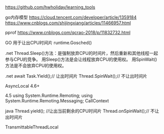 https://github.com/hwholiday/learning_tools

go内存模型
https://cloud.tencent.com/developer/article/1359184
https://www.cnblogs.com/shijingxiang/articles/11466957.html

pprof
https://www.cnblogs.com/qcrao-2018/p/11832732.html



GO
用于让出CPU时间片
runtime.Gosched()


.net
Thread.Sleep()方法：是强制放弃CPU的时间片，然后重新和其他线程一起参与CPU的竞争。
用Sleep()方法是会让线程放弃CPU的使用权。
用SpinWait()方法是不会放弃CPU的使用权。

.net
await Task.Yield();// 让出时间片
Thread.SpinWait();// 不让出时间片

AsyncLocal 4.6+

4.5
using System.Runtime.Remoting;
using System.Runtime.Remoting.Messaging;
CallContext



java
Thread.yield(); //让出当前剩余的CPU时间片
Thread.onSpinWait();// 不让出时间片

TransmittableThreadLocal